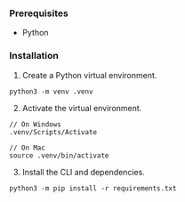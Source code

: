 ### Prerequisites

- Python

### Installation

1. Create a Python virtual environment.

```
python3 -m venv .venv
```

2. Activate the virtual environment.

```
// On Windows
.venv/Scripts/Activate

// On Mac
source .venv/bin/activate
```

3. Install the CLI and dependencies.

```
python3 -m pip install -r requirements.txt
```
